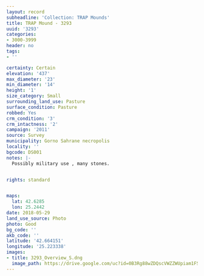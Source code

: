 ```yaml
---
layout: record
subheadline: 'Collection: TRAP Mounds'
title: TRAP Mound - 3293
uuid: '3293'
categories:
- 3000-3999
header: no
tags:
- ''

certainty: Certain
elevation: '437'
max_diameter: '23'
min_diameter: '14'
height: '1'
size_category: Small
surrounding_land_use: Pasture
surface_condition: Pasture
robbed: Yes
crm_condition: '3'
crm_intactness: '2'
campaign: '2011'
source: Survey
municipality: Gorno Sahrane necropolis
locality: ''
bgcode: DS001
notes: |-
  Possibly military use , many stones.


rights: standard


maps:
  lat: 42.6285
  lon: 25.2442
date: 2018-05-29
land_use_source: Photo
photo: Good
bg_code: ''
akb_code: ''
latitude: '42.664151'
longitude: '25.223338'
images:
- title: 3293_Overview_S.dng
  image_path: https://drive.google.com/uc?id=0B3Rg88wZDQscVWZZWUpiam1FSFE
---
```


